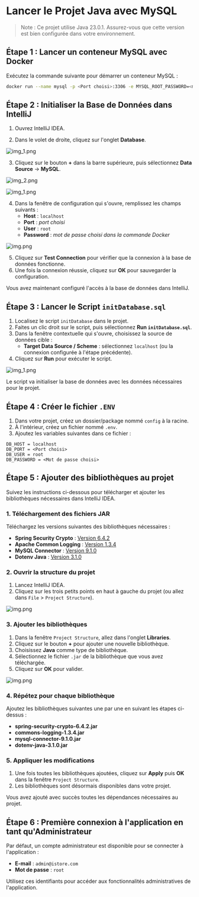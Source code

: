 # Lancer le Projet Java avec MySQL

>Note : Ce projet utilise Java 23.0.1. Assurez-vous que cette version est bien configurée dans votre environnement.

## Étape 1 : Lancer un conteneur MySQL avec Docker

Exécutez la commande suivante pour démarrer un conteneur MySQL :

```bash
docker run --name mysql -p <Port choisi>:3306 -e MYSQL_ROOT_PASSWORD=<mdp choisi> -d mysql
```
## Étape 2 : Initialiser la Base de Données dans IntelliJ

1. Ouvrez IntelliJ IDEA.

2. Dans le volet de droite, cliquez sur l'onglet **Database**.

![img_1.png](src/img/db-icon.png)


3. Cliquez sur le bouton **+** dans la barre supérieure, puis sélectionnez **Data Source** -> **MySQL**.

![img_2.png](src/img/new-db.png)

![img_1.png](src/img/MySQL-db.png)

4. Dans la fenêtre de configuration qui s'ouvre, remplissez les champs suivants :
    - **Host** : `localhost`
    - **Port** : *port choisi*
    - **User** : `root`
    - **Password** : *mot de passe choisi dans la commande Docker*

![img.png](src/img/connect-db.png)

5. Cliquez sur **Test Connection** pour vérifier que la connexion à la base de données fonctionne.
6. Une fois la connexion réussie, cliquez sur **OK** pour sauvegarder la configuration.

Vous avez maintenant configuré l'accès à la base de données dans IntelliJ.

## Étape 3 : Lancer le Script `initDatabase.sql`

1. Localisez le script `initDatabase` dans le projet.
2. Faites un clic droit sur le script, puis sélectionnez **Run `initDatabase.sql`**.
3. Dans la fenêtre contextuelle qui s'ouvre, choisissez la source de données cible :
    - **Target Data Source / Scheme** : sélectionnez `localhost` (ou la connexion configurée à l'étape précédente).
4. Cliquez sur **Run** pour exécuter le script.

![img_1.png](src/img/config-db-localhost.png)

Le script va initialiser la base de données avec les données nécessaires pour le projet.

## Étape 4 : Créer le fichier `.ENV`

1. Dans votre projet, créez un dossier/package nommé `config` à la racine.
2. À l'intérieur, créez un fichier nommé `.env`.
3. Ajoutez les variables suivantes dans ce fichier :

```env
DB_HOST = localhost
DB_PORT = <Port choisi>
DB_USER = root
DB_PASSWORD = <Mot de passe choisi>
```



## Étape 5 : Ajouter des bibliothèques au projet

Suivez les instructions ci-dessous pour télécharger et ajouter les bibliothèques nécessaires dans IntelliJ IDEA.

### 1. **Téléchargement des fichiers JAR**
Téléchargez les versions suivantes des bibliothèques nécessaires :
- **Spring Security Crypto** : [Version 6.4.2](https://mvnrepository.com/artifact/org.springframework.security/spring-security-crypto/6.4.2)
- **Apache Common Logging** : [Version 1.3.4](https://mvnrepository.com/artifact/commons-logging/commons-logging/1.3.4)
- **MySQL Connector** : [Version 9.1.0](https://mvnrepository.com/artifact/com.mysql/mysql-connector-j/9.1.0)
- **Dotenv Java** : [Version 3.1.0](https://mvnrepository.com/artifact/io.github.cdimascio/dotenv-java/3.1.0)

### 2. **Ouvrir la structure du projet**
1. Lancez IntelliJ IDEA.
2. Cliquez sur les trois petits points en haut à gauche du projet (ou allez dans `File` > `Project Structure`).

![img.png](src/img/Project-Structure.png)

### 3. **Ajouter les bibliothèques**
1. Dans la fenêtre `Project Structure`, allez dans l'onglet **Libraries**.
2. Cliquez sur le bouton **+** pour ajouter une nouvelle bibliothèque.
3. Choisissez **Java** comme type de bibliothèque.
4. Sélectionnez le fichier `.jar` de la bibliothèque que vous avez téléchargée.
5. Cliquez sur **OK** pour valider.

![img.png](src/img/bibliotheques.png)


### 4. **Répétez pour chaque bibliothèque**
Ajoutez les bibliothèques suivantes une par une en suivant les étapes ci-dessus :
- **spring-security-crypto-6.4.2.jar**
- **commons-logging-1.3.4.jar**
- **mysql-connector-9.1.0.jar**
- **dotenv-java-3.1.0.jar**

### 5. **Appliquer les modifications**
1. Une fois toutes les bibliothèques ajoutées, cliquez sur **Apply** puis **OK** dans la fenêtre `Project Structure`.
2. Les bibliothèques sont désormais disponibles dans votre projet.

Vous avez ajouté avec succès toutes les dépendances nécessaires au projet.


## Étape 6 : Première connexion à l'application en tant qu'Administrateur

Par défaut, un compte administrateur est disponible pour se connecter à l'application :

- **E-mail** : `admin@istore.com`
- **Mot de passe** : `root`

Utilisez ces identifiants pour accéder aux fonctionnalités administratives de l'application.
